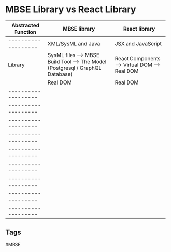 # MBSE Library vs React Library

|Abstracted Function|MBSE library|React library|
|-------------------|--------------|---------------|
|-------------------|XML/SysML and Java|JSX and JavaScript|
|Library|SysML files --> MBSE Build Tool --> The Model (Postgresql / GraphQL Database)|React Components --> Virtual DOM --> Real DOM|
||Real DOM|Real DOM|
|-------------------|||
|-------------------|||
|-------------------|||
|-------------------|||
|-------------------|||
|-------------------|||
|-------------------|||
|-------------------|||
|-------------------|||

## Tags
#MBSE
